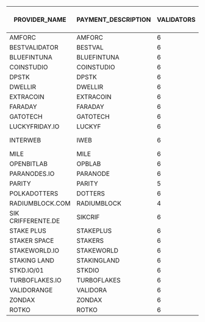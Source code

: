 |PROVIDER_NAME     |PAYMENT_DESCRIPTION|VALIDATORS|COST_PER_NODE|TOTAL PER MONTH|COLLATORS|TOTAL_PER_MONTH|TOTAL_MONTHLY|TOTAL_QUARTERLY|INSTANCE                                        |PAYMENT_ADDRESS                                                                               |CONTACT EMAIL             |ELEMENT CONTACT       |X                      |TG     |GH     |
|------------------|------------------|---------|------------|--------------|---------|---------------|-------------|---------------|------------------------------------------------|----------------------------------------------------------------------------------------------|--------------------------|----------------------|-----------------------|-------|-------|
|AMFORC            |AMFORC            |        6|         150|           900|        1|            150|         1050|           3150|PASEO                                           |1eGtATyy4ayn77dsrhdW8N3Vs1yjqjzJcintksNmScqy31j                                               |                          |@tugytur:matrix.org   |                       |       |       |
|BESTVALIDATOR     |BESTVAL           |        6|         150|           900|        1|              150|          1050|           3150|PASEO                                           |16fH2RPKB81butanvooF2tZqCfWrAuwXNWhcPyomCbCBDaPF                                              |hello@bestvalidator.com   |@mosonyi:matrix.org   |                       |       |       |
|BLUEFINTUNA       |BLUEFINTUNA       |        6|         150|           900|        0|              0|          900|           2700|PASEO                                           |12MgK2Sc8Rrh6DXS2gDrt7fWJ24eGeVb23NALbZLMw1grnkL                                              |                          |                      |                       |       |       |
|COINSTUDIO        |COINSTUDIO        |        6|         150|           900|        1|            150|         1050|           3150|PASEO                                           |14EQvBy9h8xGbh2R3ustnkfkF514E7wpmHtg27gDaTLM2str                                              |                          |coinstudio:matrix.org |                       |       |       |
|DPSTK             |DPSTK             |        6|         150|           900|        0|              0|          900|           2700|PASEO                                           |12uG79Fn8fucRG7BShV28VEBBcQ6d1CqnX3FWCvc66qURzGt                                              |                          |dapestake:matrix.org  |                       |       |       |
|DWELLIR           |DWELLIR           |        6|         150|           900|        0|              0|          900|           2700|PASEO                                           |1MrurrNb4VTrRJUXT6fGxHFdmwwscqHZUFkMistMsP8k5Nk                                               |                          |@Dwellir:matrix.org   |                       |       |       |
|EXTRACOIN         |EXTRACOIN         |        6|         150|           900|        0|              0|          900|           2700|PASEO                                           |12xZjGMdzT98em2HmHY34kmsu7oHg4s1xYuxsqaYp6GLBhTa                                              |                          |yrn:matrix.org        |                       |       |       |
|FARADAY           |FARADAY           |        6|         150|           900|        1|              150|          1050|           3150|PASEO                                           |15mYsj6DpBno58jRoV5HCTiVPFBuWhDLdsWtq3LxwZrfaTEZ                                              |                          |faradaynodes:matrix.org|                       |       |       |
|GATOTECH          |GATOTECH          |        6|         150|           900|        0|              0|          900|           2700|PASEO                                           |1gatoakSkH4be8KD9Ekj5xCXMdAiGxieg2NfTg41s2UME5J                                               |info@gatotech.uk          |@GatoTech:matrix.org  |                       |https://t.me/gatotech|       |
|LUCKYFRIDAY.IO    |LUCKYF            |        6|         150|           900|        0|              0|          900|           2700|PASEO                                           |15MV2nX6BEoiBz8Ua2xNta19sVBKT7kiw2MEHdu2Jd9a4VaC                                              |info@luckyfriday.io       |@luckyfriday:matrix.org|                       |       |       |
|INTERWEB          |IWEB              |        6|         150|           900|        0|              0|          900|           2700|PASEO                                           |16ce9zrmiuAtdi9qv1tuiQ1RC1xR6y6NgnBcRtMoQeAobqpZ                                              |https://github.com/interweb-it|https://github.com/dcolley|                       |       |       |
|MILE              |MILE              |        6|         150|           900|        1|            150|         1050|           3150|PASEO                                           |13xAUHVDyG1v9LLHYtMm7XZFyKNVxoj47oWV431XQ9kjXN38                                              |mherceg@protonmail.com    |@matherceg:matrix.org |                       |       |       |
|OPENBITLAB        |OPBLAB            |        6|         150|           900|        0|              0|          900|           2700|PASEO                                           |13pYWKctR5s8vQuyZt3pxQXue4SRH9coyAS9S9z5HtogAnhs                                              |openbitlab@gmail.com      |                      |                       |       |       |
|PARANODES.IO      |PARANODE          |        6|         150|           900|        1|            150|         1050|           3150|PASEO                                           |16WWmr2Xqgy5fna35GsNHXMU7vDBM12gzHCFGibQjSmKpAN                                               |will@paranodes.io         |@paradoxxx:matrix.org |                       |@ParaNodes|       |
|PARITY            |PARITY            |        5|         150|           750|        0|              0|          750|           2250|PASEO                                           |                                                                                              |                          |                      |                       |       |       |
|POLKADOTTERS      |DOTTERS           |        6|         150|           900|        1|            150|         1050|           3150|PASEO                                           |12owmS8Sobqxfx6KK9vk9e67FqnGpZdmxCFCRFptzZdsoujC                                              |polkadotters@protonmail.com|pmensik:matrix.org    |                       |       |       |
|RADIUMBLOCK.COM   |RADIUMBLOCK       |        4|         150|           600|        0|              0|          600|           900|PASEO                                           |13GtCixw3EZARj52CVbKLrsAzyc7dmmYhDV6quS5yeVCfnh1                                              |info@radiumblock.com      |                      |                       |       |       |
|SIK CRIFFERENTE.DE|SIKCRIF           |        6|         150|           900|        1|            150|         1050|           3150|PASEO                                           |16FyxKfMF3LnX4CmDsv1PUDPNwqDYiR7rKurwuJxSGgnTsH2                                              |                          |@dev0_sik:matrix.org  |                       |       |       |
|STAKE PLUS        |STAKEPLUS         |        6|         150|           900|        0|              0|          900|           2700|PASEO                                           |1EHRUR7YL8aeqeCT4LGFq9qrTpEiH1dCikh3n2j1CSbL2c8                                               |                          |@StakePlus:matrix.org |                       |       |       |
|STAKER SPACE      |STAKERS           |        6|         150|           900|        0|              0|          900|           2700|PASEO                                           |16SpacegeUTft9v3ts27CEC3tJaxgvE4uZeCctThFH3Vb24p                                              |su@staker.space           |@Suley:matrix.org     |                       |       |       |
|STAKEWORLD.IO     |STAKEWORLD        |        6|         150|           900|        0|              0|          900|           2700|PASEO                                           |13Jpq4n3PXXaSAbJTMmFD78mXAzs8PzgUUQd5ve8saw7HQS5                                              |info@stakeworld.io        |                      |                       |       |       |
|STAKING LAND      |STAKINGLAND       |        6|         150|           900|        1|            150|         1050|           3150|PASEO                                           |12WnaN6u9TpiC6W6ijMvPPE3znh9Tn8MUEcwKDhwkW3GaLuJ                                              |                          |@erk773:matrix.org    |                       |       |       |
|STKD.IO/01        |STKDIO            |        6|         150|           900|        0|              0|          900|           2700|PASEO                                           |13mfeJNfmxqkp6VdWEzRm1zGwdqmGv2s1Coo34Z8d2uw47Co                                              |                          |@Frazzled:matrix.org  |                       |       |       |
|TURBOFLAKES.IO    |TURBOFLAKES       |        6|         150|           900|        1|            150|         1050|           3150|PASEO                                           |15XG22uwqzdqWuBV91zBEfdgZ9UK9eCff4sTBHH6hTvLQKAi                                              |                          |@turboflakes:matrix.org|                       |       |       |
|VALIDORANGE       |VALIDORA          |        6|         150|           900|        0|              0|          900|           2700|PASEO                                           |1srcFWVcPn2oXEKuddMMTGCLQMDdRqxKKo9qpFTi8PA7NW1                                               |doug@validorange.net      |@validorange:matrix.org|                       |https://t.me/DougVO|       |
|ZONDAX            |ZONDAX            |        6|         150|           900|        3|            450|         1350|           4050|TOT                                             |1fN87Fgj5BUhezFgbLiGbXTMrBVggnmYBX9anzMBky8KaJ5                                               |accounting@zondax.ch      |                      |                       |       |       |
|ROTKO            |ROTKO            |        6|         150|           900|        0|            0|         900|           2700|PASEO                                             |1ArdZJtNUrZsfidfn1t69xHaSWwzf6PQNdLEUpcnVmbkZc5                                               |hq@rotko.net      |                      |                       |       |       |

